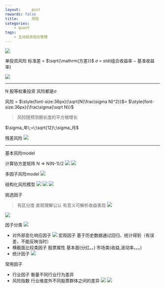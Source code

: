 ```yaml
---
layout:     post
rewards: false
title:      风险
categories:
    - quant
tags:
    - 主动投资组合管理
---
```


![](https://tva3.sinaimg.cn/large/0069RVTdgy1fv9hr8vuxtj30ss0b23z7.jpg)

单投资风险 标准差 = $\sqrt{\mathrm{方差}}$
$\sigma\;=\;std(\mathrm{组合收益率-基准收益率})$

![](https://tva4.sinaimg.cn/large/0069RVTdgy1fv9hreab6hj30xu0jodhg.jpg)

---

N 股等权重投资 风险都是$\sigma$

风险 = $\style{font-size:36px}{\sqrt{N(\frac\sigma N)^2}}$= $\style{font-size:36px}{\frac\sigma{\sqrt N}}$

> 风险随预测期长度的平方根增长

$\sigma_年\;=\;\sqrt{12}\;\sigma_月$

残差风险
![](https://tva1.sinaimg.cn/large/0069RVTdgy1fv9hrj1yonj30xq0dywf5.jpg)

---

基本风险model

计算协方差矩阵
N => N(N-1)/2
![](https://tva4.sinaimg.cn/large/0069RVTdgy1fva07lgqjuj30xq0ji3zr.jpg)
![](https://tva2.sinaimg.cn/large/0069RVTdgy1fva0azh1q9j30xy0b6my5.jpg)

多因子风险model
![](https://tva2.sinaimg.cn/large/0069RVTdgy1fva0b4jzvpj30xo09w75b.jpg)

结构化风险模型
![](https://tva4.sinaimg.cn/large/0069RVTdgy1fva0b8xkktj30go02w3yc.jpg)
![](https://tva1.sinaimg.cn/large/0069RVTdgy1fva0bgnskkj30z20smtbb.jpg)
![](https://tva4.sinaimg.cn/large/0069RVTdgy1fva0bk33cwj30z8080q3l.jpg)

挑选因子
> 有区分度 直观理解公认 有意义可解析收益表现
![](https://tva3.sinaimg.cn/large/0069RVTdgy1fva0boby95j314q09m0tu.jpg)

![](https://tva2.sinaimg.cn/large/0069RVTdgy1fva0bt6riyj30x407c751.jpg)

因子分类
![](https://tva4.sinaimg.cn/large/0069RVTdgy1fva0bz7o8wj30xy06kt94.jpg)
- 对外部变化响应因子
![](https://tva3.sinaimg.cn/large/0069RVTdgy1fva0c44139j313406w3z7.jpg)
  宏观因子 基于历史数据通过回归、统计得到（有误差，不能反映当时）
- 横截面比较类因子
  股票属性 基本面(分红。。) 市场类(收益,波动率。。。)
- 统计因子
![](https://tva4.sinaimg.cn/large/0069RVTdgy1fva0c8pa5zj314808idgx.jpg)

常用因子
- 行业因子
衡量不同行业行为差异
- 风险指数
行业维度外不同股票群体之间的差异
![](https://tva2.sinaimg.cn/large/0069RVTdgy1fva0chg8maj315e13ujuh.jpg)
![](https://tva4.sinaimg.cn/large/0069RVTdgy1fva0cm7asmj314m0j276s.jpg)